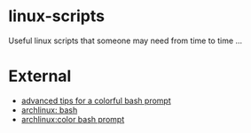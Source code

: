 # linux-scripts
Useful linux scripts that someone may need from time to time ... 

# External

* [advanced tips for a colorful bash prompt](http://www.askapache.com/linux/bash-power-prompt.html)
* [archlinux: bash](https://wiki.archlinux.org/index.php/Bash)
* [archlinux:color bash prompt](https://wiki.archlinux.org/index.php/Color_Bash_Prompt_(%D0%A0%D1%83%D1%81%D1%81%D0%BA%D0%B8%D0%B9))
